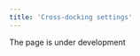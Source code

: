 ```yaml
---
title: 'Cross-docking settings'
---
```

The page is under development

[//]: # (Для наглядности в настройках будем использовать наименование "Прямая поставка" или схожие. Необходимые настройки:)

[//]: # ()
[//]: # (1. Создайте [**место хранения**]&#40;Location_settings.md&#41; ***Для прямой поставки***.)

[//]: # (2. Создайте **[тип приемки]&#40;Receipt_type.md&#41;** ***прямая поставка***:  )

[//]: # (    *Нумератор* - обязательно настройте и укажите [**нумератор**]&#40;Numerators.md&#41;;  )

[//]: # (    *Место хранения по умолчанию* - укажите специально созданный склад ***Для прямой поставки***  )

[//]: # (      )
[//]: # (    ![]&#40;images/Cross-docking_settings_1.png&#41;  )

[//]: # (      )
[//]: # (3. Создайте [**тип отгрузки**]&#40;Shipment_type.md&#41; **прямая от поставщика клиенту** :  )

[//]: # (    *Нумератор* - обязательно настройте и укажите [**нумератор**]&#40;Numerators.md&#41;;*Место хранения по умолчанию &#40;откуда&#41;* - укажите специально созданный склад **Для прямой поставки***  )

[//]: # (      )
[//]: # (    ![]&#40;images/Cross-docking_settings_2.png&#41;  )

[//]: # (      )
[//]: # (4. Настройте [**тип поступления**]&#40;Bill_type.md&#41; ***Для прямой поставки***:  )

[//]: # (    *Тип приемки* - укажите специально созданный тип ***прямая поставка***;  )

[//]: # (    **Автоматически создавать приемку** - включите опцию.  )

[//]: # (      )
[//]: # (    ![]&#40;images/Cross-docking_settings_3.png&#41;  )

[//]: # (      )
[//]: # (5. Аналогично создайте **[тип реализации]&#40;Invoice_type.md&#41;** **прямая поставка**:  )

[//]: # (    *Тип отгрузки* - укажите специально созданный тип ***прямая от поставщика клиенту***;  )

[//]: # (    *Автоматически создавать отгрузку*- включите опцию.)

[//]: # (     ![]&#40;images/Cross-docking_settings_4.png&#41;  )

[//]: # (      )
[//]: # (6. Настройте тип заказа на закупку **Прямая поставка**:  )

[//]: # (    *Тип приемки*- не указывать;  )

[//]: # (    *Тип поступления* - укажите специально созданный тип ***Для прямой поставки***;  )

[//]: # (    *Политика оформления приобретения* - выберите ***Заказанное количество***.  )

[//]: # (      )
[//]: # (    ![]&#40;images/Cross-docking_settings_5.png&#41;  )

[//]: # (      )
[//]: # (7. Настройте тип заказа на продажу **Продажа со склада поставщика**:  )

[//]: # (    *Тип отгрузки* - не указывать;  )

[//]: # (    *Тип реализации* - укажите специально созданный тип ***прямая поставка***;  )

[//]: # (    *Политика оформления реализации* - выберите ***Заказанное количество***.  )

[//]: # (      )
[//]: # (    ![]&#40;images/Cross-docking_settings_6.png&#41;)

  



  
